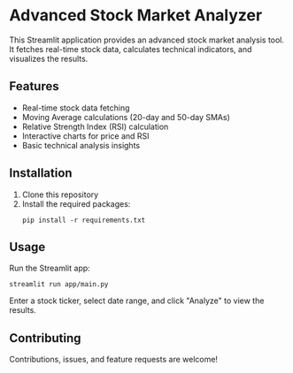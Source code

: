 # Advanced Stock Market Analyzer

This Streamlit application provides an advanced stock market analysis tool. It fetches real-time stock data, calculates technical indicators, and visualizes the results.

## Features
- Real-time stock data fetching
- Moving Average calculations (20-day and 50-day SMAs)
- Relative Strength Index (RSI) calculation
- Interactive charts for price and RSI
- Basic technical analysis insights

## Installation
1. Clone this repository
2. Install the required packages:
   ```
   pip install -r requirements.txt
   ```

## Usage
Run the Streamlit app:
```
streamlit run app/main.py
```

Enter a stock ticker, select date range, and click "Analyze" to view the results.

## Contributing
Contributions, issues, and feature requests are welcome!
